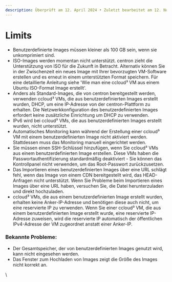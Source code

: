 ```yaml
---
description: Überprüft am 12. April 2024 • Zuletzt bearbeitet am 12. November 2024
---
```


# Limits

* Benutzerdefinierte Images müssen kleiner als 100 GB sein, wenn sie unkomprimiert sind.&#x20;
* ISO-Images werden momentan nicht unterstützt. centron zieht die Unterstützung von ISO für die Zukunft in Betracht. Alternativ können Sie in der Zwischenzeit ein neues Image mit Ihrer bevorzugten VM-Software erstellen und es erneut in einem unterstützten Format speichern. Für eine detaillierte Anleitung siehe 'Wie man eine ccloud³ VM aus einem Ubuntu ISO-Format Image erstellt'.
* Anders als Standard-Images, die von centron bereitgestellt werden, verwenden ccloud³ VMs, die aus benutzerdefinierten Images erstellt wurden, DHCP, um eine IP-Adresse von der centron-Plattform zu erhalten. Die Netzwerkkonfiguration des benutzerdefinierten Images erfordert keine zusätzliche Einrichtung um DHCP zu verwenden.
* IPv6 wird bei ccloud³ VMs, die aus benutzerdefinierten Images erstellt wurden, nicht unterstützt.
* Automatisches Monitoring kann während der Erstellung einer ccloud³ VM mit einem benutzerdefinierten Image nicht aktiviert werden. Stattdessen muss das Monitoring manuell eingerichtet werden.
* Sie müssen einen SSH-Schlüssel hinzufügen, wenn Sie ccloud³ VMs aus einem benutzerdefinierten Image erstellen. Diese VMs haben die Passwortauthentifizierung standardmäßig deaktiviert - Sie können das Kontrollpanel nicht verwenden, um das Root-Passwort zurückzusetzen.
* Das Importieren eines benutzerdefinierten Images über eine URL schlägt fehl, wenn das Image von einem CDN bereitgestellt wird, das HEAD-Anfragen nicht unterstützt. Wenn Sie Probleme beim Importieren eines Images über eine URL haben, versuchen Sie, die Datei herunterzuladen und direkt hochzuladen.
* ccloud³ VMs, die aus einem benutzerdefinierten Image erstellt wurden, erhalten keine Anker-IP-Adresse und benötigen diese auch nicht, um eine reservierte IP zu verwenden. Wenn Sie einer ccloud³ VM, die aus einem benutzerdefinierten Image erstellt wurde, eine reservierte IP-Adresse zuweisen, wird die reservierte IP automatisch der öffentlichen IPv4-Adresse der VM zugeordnet anstatt einer Anker-IP.

### Bekannte Probleme:

* Der Gesamtspeicher, der von benutzerdefinierten Images genutzt wird, kann nicht eingesehen werden.
* Das Fenster zum Hochladen von Images zeigt die Größe des Images nicht korrekt an.

\
